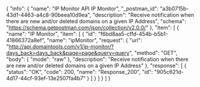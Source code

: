 {
  "info": {
    "name": "IP Monitor API IP Monitor",
    "_postman_id": "a3b0715b-43d1-4463-a4c8-90beea10d9ea",
    "description": "Receive notification when there are new and/or deleted domains on a given IP Address",
    "schema": "https://schema.getpostman.com/json/collection/v2.0.0/"
  },
  "item": [
    {
      "name": "IP Monitor",
      "item": [
        {
          "id": "f6bd8aa5-cffd-454b-b5b1-41866372a8ef",
          "name": "ipMonitor",
          "request": {
            "url": "http://api.domaintools.com/v1/ip-monitor/?days_back=days_back&page=page&query=query",
            "method": "GET",
            "body": {
              "mode": "raw"
            },
            "description": "Receive notification when there are new and/or deleted domains on a given IP Address"
          },
          "response": [
            {
              "status": "OK",
              "code": 200,
              "name": "Response_200",
              "id": "905c621d-4d17-44cf-93ef-13e2507fa4b7"
            }
          ]
        }
      ]
    }
  ]
}